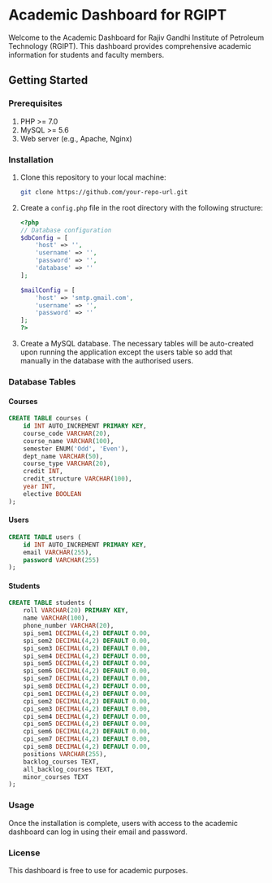 # Academic Dashboard for RGIPT

Welcome to the Academic Dashboard for Rajiv Gandhi Institute of Petroleum Technology (RGIPT). This dashboard provides comprehensive academic information for students and faculty members.

## Getting Started

### Prerequisites

1. PHP >= 7.0
2. MySQL >= 5.6
3. Web server (e.g., Apache, Nginx)

### Installation

1. Clone this repository to your local machine:

    ```bash
    git clone https://github.com/your-repo-url.git
    ```

2. Create a `config.php` file in the root directory with the following structure:

    ```php
    <?php
    // Database configuration
    $dbConfig = [
        'host' => '',
        'username' => '',
        'password' => '',
        'database' => ''
    ];

    $mailConfig = [
        'host' => 'smtp.gmail.com',
        'username' => '',
        'password' => ''
    ];
    ?>
    ```

3. Create a MySQL database. The necessary tables will be auto-created upon running the application except the users table so add that manually in the database with the authorised users.

### Database Tables

#### Courses

```sql
CREATE TABLE courses (
    id INT AUTO_INCREMENT PRIMARY KEY,
    course_code VARCHAR(20),
    course_name VARCHAR(100),
    semester ENUM('Odd', 'Even'),
    dept_name VARCHAR(50),
    course_type VARCHAR(20),
    credit INT,
    credit_structure VARCHAR(100),
    year INT,
    elective BOOLEAN
);
```


#### Users

```sql
CREATE TABLE users (
    id INT AUTO_INCREMENT PRIMARY KEY,
    email VARCHAR(255),
    password VARCHAR(255)
);
```

#### Students

```sql
CREATE TABLE students (
    roll VARCHAR(20) PRIMARY KEY,
    name VARCHAR(100),
    phone_number VARCHAR(20),
    spi_sem1 DECIMAL(4,2) DEFAULT 0.00,
    spi_sem2 DECIMAL(4,2) DEFAULT 0.00,
    spi_sem3 DECIMAL(4,2) DEFAULT 0.00,
    spi_sem4 DECIMAL(4,2) DEFAULT 0.00,
    spi_sem5 DECIMAL(4,2) DEFAULT 0.00,
    spi_sem6 DECIMAL(4,2) DEFAULT 0.00,
    spi_sem7 DECIMAL(4,2) DEFAULT 0.00,
    spi_sem8 DECIMAL(4,2) DEFAULT 0.00,
    cpi_sem1 DECIMAL(4,2) DEFAULT 0.00,
    cpi_sem2 DECIMAL(4,2) DEFAULT 0.00,
    cpi_sem3 DECIMAL(4,2) DEFAULT 0.00,
    cpi_sem4 DECIMAL(4,2) DEFAULT 0.00,
    cpi_sem5 DECIMAL(4,2) DEFAULT 0.00,
    cpi_sem6 DECIMAL(4,2) DEFAULT 0.00,
    cpi_sem7 DECIMAL(4,2) DEFAULT 0.00,
    cpi_sem8 DECIMAL(4,2) DEFAULT 0.00,
    positions VARCHAR(255),
    backlog_courses TEXT,
    all_backlog_courses TEXT,
    minor_courses TEXT
);
```

### Usage

Once the installation is complete, users with access to the academic dashboard can log in using their email and password.

### License

This dashboard is free to use for academic purposes.
